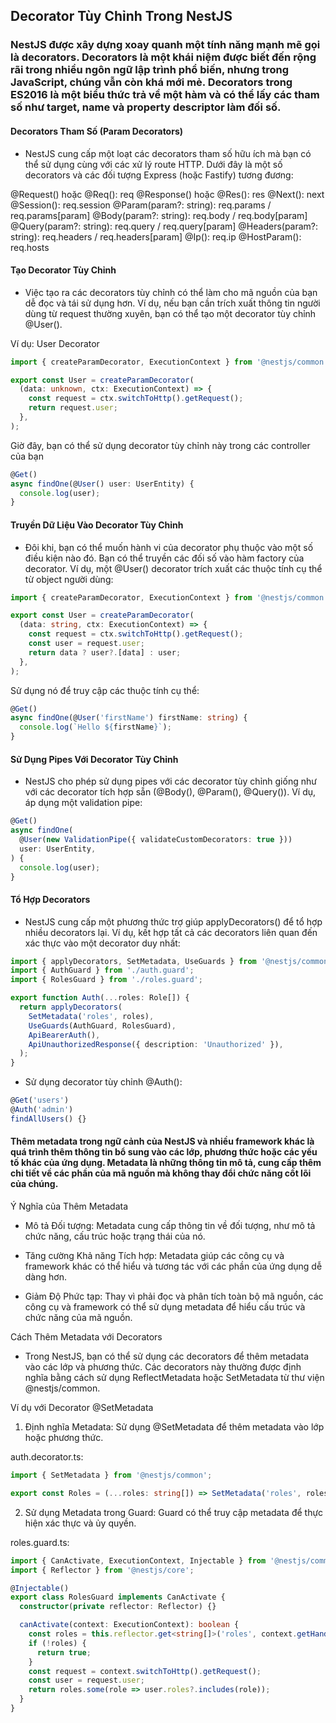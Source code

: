 ## Decorator Tùy Chỉnh Trong NestJS
### NestJS được xây dựng xoay quanh một tính năng mạnh mẽ gọi là decorators. Decorators là một khái niệm được biết đến rộng rãi trong nhiều ngôn ngữ lập trình phổ biến, nhưng trong JavaScript, chúng vẫn còn khá mới mẻ. Decorators trong ES2016 là một biểu thức trả về một hàm và có thể lấy các tham số như target, name và property descriptor làm đối số.

#### Decorators Tham Số (Param Decorators)
- NestJS cung cấp một loạt các decorators tham số hữu ích mà bạn có thể sử dụng cùng với các xử lý route HTTP. Dưới đây là một số decorators và các đối tượng Express (hoặc Fastify) tương đương:

@Request() hoặc @Req(): req
@Response() hoặc @Res(): res
@Next(): next
@Session(): req.session
@Param(param?: string): req.params / req.params[param]
@Body(param?: string): req.body / req.body[param]
@Query(param?: string): req.query / req.query[param]
@Headers(param?: string): req.headers / req.headers[param]
@Ip(): req.ip
@HostParam(): req.hosts

#### Tạo Decorator Tùy Chỉnh
- Việc tạo ra các decorators tùy chỉnh có thể làm cho mã nguồn của bạn dễ đọc và tái sử dụng hơn. Ví dụ, nếu bạn cần trích xuất thông tin người dùng từ request thường xuyên, bạn có thể tạo một decorator tùy chỉnh @User().

Ví dụ: User Decorator

```typescript
import { createParamDecorator, ExecutionContext } from '@nestjs/common';

export const User = createParamDecorator(
  (data: unknown, ctx: ExecutionContext) => {
    const request = ctx.switchToHttp().getRequest();
    return request.user;
  },
);
```

Giờ đây, bạn có thể sử dụng decorator tùy chỉnh này trong các controller của bạn

```typescript
@Get()
async findOne(@User() user: UserEntity) {
  console.log(user);
}
```

#### Truyền Dữ Liệu Vào Decorator Tùy Chỉnh
- Đôi khi, bạn có thể muốn hành vi của decorator phụ thuộc vào một số điều kiện nào đó. Bạn có thể truyền các đối số vào hàm factory của decorator. Ví dụ, một @User() decorator trích xuất các thuộc tính cụ thể từ object người dùng:

```typescript
import { createParamDecorator, ExecutionContext } from '@nestjs/common';

export const User = createParamDecorator(
  (data: string, ctx: ExecutionContext) => {
    const request = ctx.switchToHttp().getRequest();
    const user = request.user;
    return data ? user?.[data] : user;
  },
);
```
Sử dụng nó để truy cập các thuộc tính cụ thể:

```typescript
@Get()
async findOne(@User('firstName') firstName: string) {
  console.log(`Hello ${firstName}`);
}
```

#### Sử Dụng Pipes Với Decorator Tùy Chỉnh
- NestJS cho phép sử dụng pipes với các decorator tùy chỉnh giống như với các decorator tích hợp sẵn (@Body(), @Param(), @Query()). Ví dụ, áp dụng một validation pipe:

```typescript
@Get()
async findOne(
  @User(new ValidationPipe({ validateCustomDecorators: true }))
  user: UserEntity,
) {
  console.log(user);
}
```

#### Tổ Hợp Decorators
- NestJS cung cấp một phương thức trợ giúp applyDecorators() để tổ hợp nhiều decorators lại. Ví dụ, kết hợp tất cả các decorators liên quan đến xác thực vào một decorator duy nhất:

```typescript
import { applyDecorators, SetMetadata, UseGuards } from '@nestjs/common';
import { AuthGuard } from './auth.guard';
import { RolesGuard } from './roles.guard';

export function Auth(...roles: Role[]) {
  return applyDecorators(
    SetMetadata('roles', roles),
    UseGuards(AuthGuard, RolesGuard),
    ApiBearerAuth(),
    ApiUnauthorizedResponse({ description: 'Unauthorized' }),
  );
}
```
- Sử dụng decorator tùy chỉnh @Auth():

```typescript
@Get('users')
@Auth('admin')
findAllUsers() {}
```


#### Thêm metadata trong ngữ cảnh của NestJS và nhiều framework khác là quá trình thêm thông tin bổ sung vào các lớp, phương thức hoặc các yếu tố khác của ứng dụng. Metadata là những thông tin mô tả, cung cấp thêm chi tiết về các phần của mã nguồn mà không thay đổi chức năng cốt lõi của chúng.

Ý Nghĩa của Thêm Metadata
- Mô tả Đối tượng: Metadata cung cấp thông tin về đối tượng, như mô tả chức năng, cấu trúc hoặc trạng thái của nó.

- Tăng cường Khả năng Tích hợp: Metadata giúp các công cụ và framework khác có thể hiểu và tương tác với các phần của ứng dụng dễ dàng hơn.

- Giảm Độ Phức tạp: Thay vì phải đọc và phân tích toàn bộ mã nguồn, các công cụ và framework có thể sử dụng metadata để hiểu cấu trúc và chức năng của mã nguồn.

Cách Thêm Metadata với Decorators
- Trong NestJS, bạn có thể sử dụng các decorators để thêm metadata vào các lớp và phương thức. Các decorators này thường được định nghĩa bằng cách sử dụng ReflectMetadata hoặc SetMetadata từ thư viện @nestjs/common.

Ví dụ với Decorator @SetMetadata
1. Định nghĩa Metadata: Sử dụng @SetMetadata để thêm metadata vào lớp hoặc phương thức.

auth.decorator.ts:
```typescript
import { SetMetadata } from '@nestjs/common';

export const Roles = (...roles: string[]) => SetMetadata('roles', roles);
```
2. Sử dụng Metadata trong Guard: Guard có thể truy cập metadata để thực hiện xác thực và ủy quyền.

roles.guard.ts:
```typescript
import { CanActivate, ExecutionContext, Injectable } from '@nestjs/common';
import { Reflector } from '@nestjs/core';

@Injectable()
export class RolesGuard implements CanActivate {
  constructor(private reflector: Reflector) {}

  canActivate(context: ExecutionContext): boolean {
    const roles = this.reflector.get<string[]>('roles', context.getHandler());
    if (!roles) {
      return true;
    }
    const request = context.switchToHttp().getRequest();
    const user = request.user;
    return roles.some(role => user.roles?.includes(role));
  }
}
```